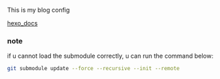 
This is my blog config

[hexo_docs](https://hexo.io/docs/configuration.html)

### note
 
 if u cannot load the submodule correctly, u can run the command below:
 ```bash
 git submodule update --force --recursive --init --remote
 ```
